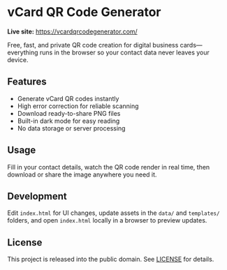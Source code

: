 # vCard QR Code Generator

**Live site:** https://vcardqrcodegenerator.com/

Free, fast, and private QR code creation for digital business cards—everything runs in the browser so your contact data never leaves your device.

## Features
- Generate vCard QR codes instantly
- High error correction for reliable scanning
- Download ready-to-share PNG files
- Built-in dark mode for easy reading
- No data storage or server processing

## Usage
Fill in your contact details, watch the QR code render in real time, then download or share the image anywhere you need it.

## Development
Edit `index.html` for UI changes, update assets in the `data/` and `templates/` folders, and open `index.html` locally in a browser to preview updates.

## License
This project is released into the public domain. See [LICENSE](LICENSE) for details.
